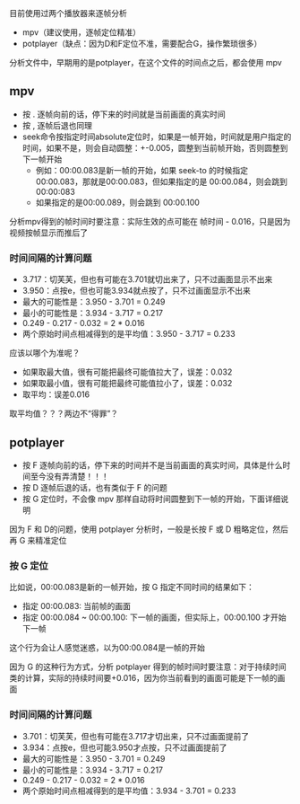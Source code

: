 目前使用过两个播放器来逐帧分析

* mpv（建议使用，逐帧定位精准）
* potplayer（缺点：因为D和F定位不准，需要配合G，操作繁琐很多）

分析文件中，早期用的是potplayer，在这个文件的时间点之后，都会使用 mpv

## mpv

* 按 . 逐帧向前的话，停下来的时间就是当前画面的真实时间
* 按 , 逐帧后退也同理
* seek命令按指定时间absolute定位时，如果是一帧开始，时间就是用户指定的时间，如果不是，则会自动圆整：+-0.005，圆整到当前帧开始，否则圆整到下一帧开始
	* 例如：00:00.083是新一帧的开始，如果 seek-to 的时候指定 00:00.083，那就是00:00.083，但如果指定的是 00:00.084，则会跳到 00:00:083
	* 如果指定的是00:00.089，则会跳到 00:00.100
	
分析mpv得到的帧时间时要注意：实际生效的点可能在 帧时间 - 0.016，只是因为视频按帧显示而推后了

### 时间间隔的计算问题

* 3.717：切芙芙，但也有可能在3.701就切出来了，只不过画面显示不出来
* 3.950：点按e，但也可能3.934就点按了，只不过画面显示不出来
* 最大的可能性是：3.950 - 3.701 = 0.249
* 最小的可能性是：3.934 - 3.717  = 0.217
* 0.249 - 0.217 - 0.032 = 2 * 0.016
* 两个原始时间点相减得到的是平均值：3.950 - 3.717 = 0.233

应该以哪个为准呢？

* 如果取最大值，很有可能把最终可能值拉大了，误差：0.032
* 如果取最小值，很有可能把最终可能值拉小了，误差：0.032
* 取平均：误差0.016

取平均值？？？两边不“得罪”？

## potplayer

* 按 F 逐帧向前的话，停下来的时间并不是当前画面的真实时间，具体是什么时间至今没有弄清楚！！！
* 按 D 逐帧后退的话，也有类似于 F 的问题
* 按 G 定位时，不会像 mpv 那样自动将时间圆整到下一帧的开始，下面详细说明

因为 F 和 D的问题，使用 potplayer 分析时，一般是长按 F 或 D 粗略定位，然后再 G 来精准定位

### 按 G 定位

比如说，00:00.083是新的一帧开始，按 G 指定不同时间的结果如下：

*  指定 00:00.083: 当前帧的画面
* 指定 00:00.084 ~ 00:00.100: 下一帧的画面，但实际上，00:00.100 才开始下一帧

这个行为会让人感觉迷惑，以为00:00.084是一帧的开始

因为 G 的这种行为方式，分析 potplayer 得到的帧时间时要注意：对于持续时间类的计算，实际的持续时间要+0.016，因为你当前看到的画面可能是下一帧的画面

### 时间间隔的计算问题

* 3.701：切芙芙，但也有可能在3.717才切出来，只不过画面提前了
* 3.934：点按e，但也可能3.950才点按，只不过画面提前了
* 最大的可能性是：3.950 - 3.701 = 0.249
* 最小的可能性是：3.934 - 3.717  = 0.217
* 0.249 - 0.217 - 0.032 = 2 * 0.016
* 两个原始时间点相减得到的是平均值：3.934 - 3.701 = 0.233
